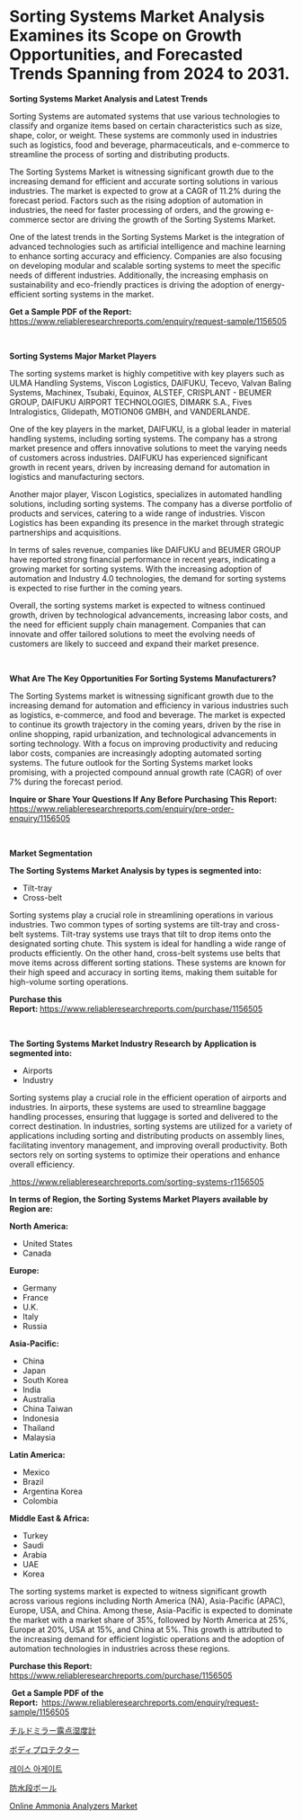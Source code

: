 <p><h1>Sorting Systems Market Analysis Examines its Scope on Growth Opportunities, and Forecasted Trends Spanning from 2024 to 2031.</h1></p><p><strong>Sorting Systems Market Analysis and Latest Trends</strong></p>
<p><p>Sorting Systems are automated systems that use various technologies to classify and organize items based on certain characteristics such as size, shape, color, or weight. These systems are commonly used in industries such as logistics, food and beverage, pharmaceuticals, and e-commerce to streamline the process of sorting and distributing products.</p><p>The Sorting Systems Market is witnessing significant growth due to the increasing demand for efficient and accurate sorting solutions in various industries. The market is expected to grow at a CAGR of 11.2% during the forecast period. Factors such as the rising adoption of automation in industries, the need for faster processing of orders, and the growing e-commerce sector are driving the growth of the Sorting Systems Market.</p><p>One of the latest trends in the Sorting Systems Market is the integration of advanced technologies such as artificial intelligence and machine learning to enhance sorting accuracy and efficiency. Companies are also focusing on developing modular and scalable sorting systems to meet the specific needs of different industries. Additionally, the increasing emphasis on sustainability and eco-friendly practices is driving the adoption of energy-efficient sorting systems in the market.</p></p>
<p><strong>Get a Sample PDF of the Report:&nbsp;</strong> <a href="https://www.reliableresearchreports.com/enquiry/request-sample/1156505">https://www.reliableresearchreports.com/enquiry/request-sample/1156505</a></p>
<p>&nbsp;</p>
<p><strong>Sorting Systems Major Market Players</strong></p>
<p><p>The sorting systems market is highly competitive with key players such as ULMA Handling Systems, Viscon Logistics, DAIFUKU, Tecevo, Valvan Baling Systems, Machinex, Tsubaki, Equinox, ALSTEF, CRISPLANT - BEUMER GROUP, DAIFUKU AIRPORT TECHNOLOGIES, DIMARK S.A., Fives Intralogistics, Glidepath, MOTION06 GMBH, and VANDERLANDE.</p><p>One of the key players in the market, DAIFUKU, is a global leader in material handling systems, including sorting systems. The company has a strong market presence and offers innovative solutions to meet the varying needs of customers across industries. DAIFUKU has experienced significant growth in recent years, driven by increasing demand for automation in logistics and manufacturing sectors.</p><p>Another major player, Viscon Logistics, specializes in automated handling solutions, including sorting systems. The company has a diverse portfolio of products and services, catering to a wide range of industries. Viscon Logistics has been expanding its presence in the market through strategic partnerships and acquisitions.</p><p>In terms of sales revenue, companies like DAIFUKU and BEUMER GROUP have reported strong financial performance in recent years, indicating a growing market for sorting systems. With the increasing adoption of automation and Industry 4.0 technologies, the demand for sorting systems is expected to rise further in the coming years.</p><p>Overall, the sorting systems market is expected to witness continued growth, driven by technological advancements, increasing labor costs, and the need for efficient supply chain management. Companies that can innovate and offer tailored solutions to meet the evolving needs of customers are likely to succeed and expand their market presence.</p></p>
<p>&nbsp;</p>
<p><strong>What Are The Key Opportunities For Sorting Systems Manufacturers?</strong></p>
<p><p>The Sorting Systems market is witnessing significant growth due to the increasing demand for automation and efficiency in various industries such as logistics, e-commerce, and food and beverage. The market is expected to continue its growth trajectory in the coming years, driven by the rise in online shopping, rapid urbanization, and technological advancements in sorting technology. With a focus on improving productivity and reducing labor costs, companies are increasingly adopting automated sorting systems. The future outlook for the Sorting Systems market looks promising, with a projected compound annual growth rate (CAGR) of over 7% during the forecast period.</p></p>
<p><strong>Inquire or Share Your Questions If Any Before Purchasing This Report:</strong> <a href="https://www.reliableresearchreports.com/enquiry/pre-order-enquiry/1156505">https://www.reliableresearchreports.com/enquiry/pre-order-enquiry/1156505</a></p>
<p>&nbsp;</p>
<p><strong>Market Segmentation</strong></p>
<p><strong>The Sorting Systems Market Analysis by types is segmented into:</strong></p>
<p><ul><li>Tilt-tray</li><li>Cross-belt</li></ul></p>
<p><p>Sorting systems play a crucial role in streamlining operations in various industries. Two common types of sorting systems are tilt-tray and cross-belt systems. Tilt-tray systems use trays that tilt to drop items onto the designated sorting chute. This system is ideal for handling a wide range of products efficiently. On the other hand, cross-belt systems use belts that move items across different sorting stations. These systems are known for their high speed and accuracy in sorting items, making them suitable for high-volume sorting operations.</p></p>
<p><strong>Purchase this Report:&nbsp;</strong><a href="https://www.reliableresearchreports.com/purchase/1156505">https://www.reliableresearchreports.com/purchase/1156505</a></p>
<p>&nbsp;</p>
<p><strong>The Sorting Systems Market Industry Research by Application is segmented into:</strong></p>
<p><ul><li>Airports</li><li>Industry</li></ul></p>
<p><p>Sorting systems play a crucial role in the efficient operation of airports and industries. In airports, these systems are used to streamline baggage handling processes, ensuring that luggage is sorted and delivered to the correct destination. In industries, sorting systems are utilized for a variety of applications including sorting and distributing products on assembly lines, facilitating inventory management, and improving overall productivity. Both sectors rely on sorting systems to optimize their operations and enhance overall efficiency.</p></p>
<p><a href="https://www.reliableresearchreports.com/sorting-systems-r1156505">&nbsp;https://www.reliableresearchreports.com/sorting-systems-r1156505</a></p>
<p><strong>In terms of Region, the Sorting Systems Market Players available by Region are:</strong></p>
<p>
    <p> <strong> North America: </strong>
        <ul>
            <li>United States</li>
            <li>Canada</li>
        </ul>
        </p> 
    <p> <strong> Europe: </strong>
        <ul>
            <li>Germany</li>
            <li>France</li>
            <li>U.K.</li>
            <li>Italy</li>
            <li>Russia</li>
        </ul>
        </p> 
    <p> <strong> Asia-Pacific: </strong>
        <ul>
            <li>China</li>
            <li>Japan</li>
            <li>South Korea</li>
            <li>India</li>
            <li>Australia</li>
            <li>China Taiwan</li>
            <li>Indonesia</li>
            <li>Thailand</li>
            <li>Malaysia</li>
        </ul>
        </p> 
    <p> <strong> Latin America: </strong>
        <ul>
            <li>Mexico</li>
            <li>Brazil</li>
            <li>Argentina Korea</li>
            <li>Colombia</li>
        </ul>
        </p> 
    <p> <strong> Middle East & Africa: </strong>
        <ul>
            <li>Turkey</li>
            <li>Saudi</li>
            <li>Arabia</li>
            <li>UAE</li>
            <li>Korea</li>
        </ul>
    </p>
    </p>
<p><p>The sorting systems market is expected to witness significant growth across various regions including North America (NA), Asia-Pacific (APAC), Europe, USA, and China. Among these, Asia-Pacific is expected to dominate the market with a market share of 35%, followed by North America at 25%, Europe at 20%, USA at 15%, and China at 5%. This growth is attributed to the increasing demand for efficient logistic operations and the adoption of automation technologies in industries across these regions.</p></p>
<p><strong>Purchase this Report: </strong><a href="https://www.reliableresearchreports.com/purchase/1156505">https://www.reliableresearchreports.com/purchase/1156505</a></p>
<p>&nbsp;<strong>Get a Sample PDF of the Report:&nbsp;&nbsp;</strong><a href="https://www.reliableresearchreports.com/enquiry/request-sample/1156505">https://www.reliableresearchreports.com/enquiry/request-sample/1156505</a></p>
<p><strong></strong></p>
<p><p><a href="https://medium.com/@stevencornish04/%E6%AC%A1%E3%81%AE%E6%96%87%E7%AB%A0%E3%82%92%E6%97%A5%E6%9C%AC%E8%AA%9E%E3%81%AB%E7%BF%BB%E8%A8%B3%E3%81%97%E3%81%BE%E3%81%99-2024%E5%B9%B4%E3%81%8B%E3%82%892031%E5%B9%B4%E3%81%BE%E3%81%A7%E3%81%AE%E6%9C%9F%E9%96%93%E3%81%AB%E4%BA%88%E6%B8%AC%E3%81%95%E3%82%8C%E3%82%8B%E9%9C%B2%E7%82%B9%E6%B9%BF%E5%BA%A6%E8%A8%88%E3%81%AE%E5%B8%82%E5%A0%B4%E5%88%86%E6%9E%90%E3%81%A8%E3%82%B5%E3%82%A4%E3%82%BA-6ce625f521ef">チルドミラー露点湿度計</a></p><p><a href="https://medium.com/@reyeshowell66/%E3%83%9C%E3%83%87%E3%82%A3%E3%83%97%E3%83%AD%E3%83%86%E3%82%AF%E3%82%BF%E3%83%BC%E5%B8%82%E5%A0%B4%E3%81%AE%E8%A6%8F%E6%A8%A1-cagr-%E3%83%88%E3%83%AC%E3%83%B3%E3%83%892024%E5%B9%B4-2030%E5%B9%B4-82a79727f54b">ボディプロテクター</a></p><p><a href="https://medium.com/@hermanokutneva7878567/quot-lace-agate-%EC%8B%9C%EC%9E%A5-2031%EB%85%84%EA%B9%8C%EC%A7%80%EC%9D%98-%ED%8A%B8%EB%A0%8C%EB%93%9C-%EC%98%88%EC%B8%A1-%EB%B0%8F-%EA%B2%BD%EC%9F%81-%EB%B6%84%EC%84%9D-quot-b3126c45537d">레이스 아게이트</a></p><p><a href="https://github.com/LeanneBruen2023/Market-Research-Report-List-1/blob/main/249879335201.md">防水段ボール</a></p><p><a href="https://github.com/NorbertYates/Market-Research-Report-List-4/blob/main/online-ammonia-analyzers-market.md">Online Ammonia Analyzers Market</a></p></p>